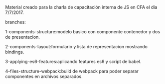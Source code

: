 Material creado para la charla de capacitación interna de JS en CFA el dia 7/7/2017.

branches:

1-components-structure:modelo basico con componente contenedor y dos de presentacion.

2-components-layout:formulario y lista de representacion mostrando bindings.

3-applying-es6-features:aplicando features es6 y script de babel.

4-files-structure-webpack:build de webpack para poder separar componentes en archivos separados.
